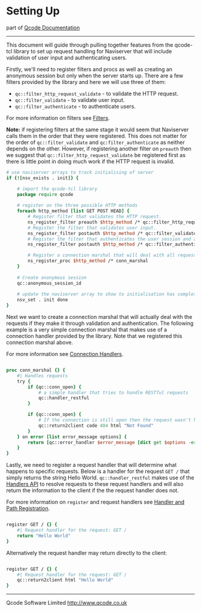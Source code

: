 Setting Up
========
part of [Qcode Documentation](index.md)

* * *

This document will guide through pulling together features from the qcode-tcl library to set up request handling for Naviserver that will include validation of user input and authenticating users. 

Firstly, we'll need to register filters and procs as well as creating an anonymous session but only when the server starts up. There are a few filters provided by the library and here we will use three of them:

* `qc::filter_http_request_validate` - to validate the HTTP request.
* `qc::filter_validate` - to validate user input.
* `qc::filter_authenticate` - to authenticate users.

For more information on filters see [Filters].

**Note:** if registering filters at the same stage it would seem that Naviserver calls them in the order that they were registered. This does not matter for the order of `qc::filter_validate` and `qc:filter_authenticate` as neither depends on the other. However, if registering another filter on `preauth` then we suggest that `qc::filter_http_request_validate` be registered first as there is little point in doing much work if the HTTP request is invalid.

```tcl
# use naviserver arrays to track initialising of server
if {![nsv_exists . init]} {

    # import the qcode-tcl library
    package require qcode
    
    # register on the three possible HTTP methods
    foreach http_method [list GET POST HEAD] {
        # Register filter that validates the HTTP request.
        ns_register_filter preauth $http_method /* qc::filter_http_request_validate
        # Register the filter that validates user input.
        ns_register_filter postauth $http_method /* qc::filter_validate
        # Register the filter that authenticates the user session and authenticity token.
        ns_register_filter postauth $http_method /* qc::filter_authenticate

        # Register a connection marshal that will deal with all requests.
        ns_register_proc $http_method /* conn_marshal
    }
  
    # Create anonymous session
    qc::anonymous_session_id
    
    # update the naviserver array to show to initialisation has completed
    nsv_set . init done
}

```


Next we want to create a connection marshal that will actually deal with the requests if they make it through validation and authentication. The following example is a very simple connection marshal that makes use of a connection handler provided by the library. Note that we registered this connection marshal above.

For more information see [Connection Handlers].

```tcl

proc conn_marshal {} {
    #| Handles requests
    try {
        if {qc::conn_open} {
            # a simple handler that tries to handle RESTful requests
            qc::handler_restful
        }

        if {qc::conn_open} {
            # If the connection is still open then the request wasn't handled by handler_restful
            qc::return2client code 404 html "Not Found"
        }
    } on error [list error_message options] {
        return [qc::error_handler $error_message [dict get $options -errorinfo] [dict get $options -errorcode]]
    }
}

```


Lastly, we need to register a request handler that will determine what happens to specific requests. Below is a handler for the request `GET /` that simply returns the string Hello World. `qc::handler_restful` makes use of the [Handlers API] to resolve requests to these request handlers and will also return the information to the client if the the request handler does not.

For more information on `register` and request handlers see [Handler and Path Registration].

```tcl

register GET / {} {
    #| Request handler for the request: GET /
    return "Hello World"
}

```

Alternatively the request handler may return directly to the client:

```tcl

register GET / {} {
    #| Request handler for the request: GET /
    qc::return2client html "Hello World"
}
```

* * *

Qcode Software Limited <http://www.qcode.co.uk>

[Filters]: filters.md
[Connection Handlers]: connection-handlers.md
[Handlers API]: handlers-api.md
[Handler and Path Registration]: registration.md
